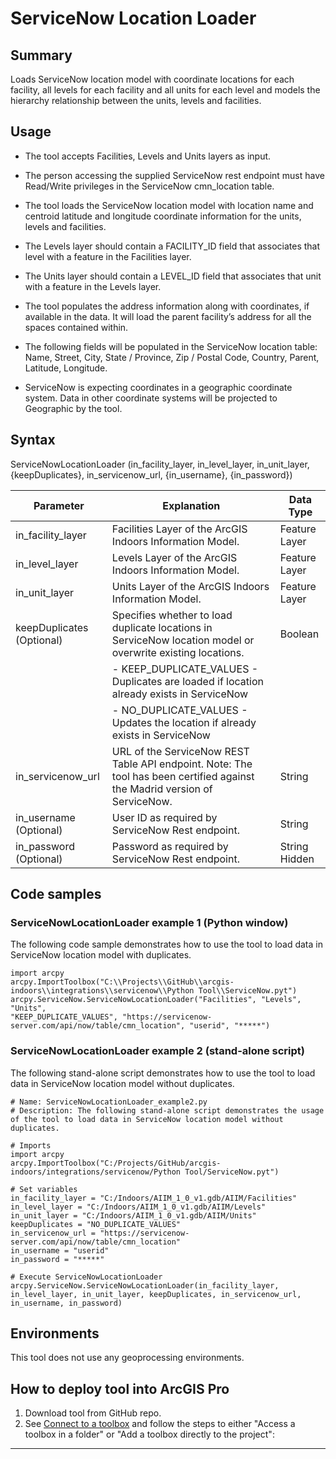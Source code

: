 # ServiceNow Location Loader

## Summary

Loads ServiceNow location model with coordinate locations for each facility, all
levels for each facility and all units for each level and models the hierarchy
relationship between the units, levels and facilities.

## Usage

-   The tool accepts Facilities, Levels and Units layers as input.

-   The person accessing the supplied ServiceNow rest endpoint must have
    Read/Write privileges in the ServiceNow cmn_location table.

-   The tool loads the ServiceNow location model with location name and centroid
    latitude and longitude coordinate information for the units, levels and
    facilities.

-   The Levels layer should contain a FACILITY_ID field that associates that
    level with a feature in the Facilities layer.

-   The Units layer should contain a LEVEL_ID field that associates that unit
    with a feature in the Levels layer.

-   The tool populates the address information along with coordinates, if
    available in the data. It will load the parent facility’s address for all
    the spaces contained within.

-   The following fields will be populated in the ServiceNow location table:
    Name, Street, City, State / Province, Zip / Postal Code, Country, Parent,
    Latitude, Longitude.

-   ServiceNow is expecting coordinates in a geographic coordinate system. Data
    in other coordinate systems will be projected to Geographic by the tool.

## Syntax

ServiceNowLocationLoader (in_facility_layer, in_level_layer, in_unit_layer,
{keepDuplicates}, in_servicenow_url, {in_username}, {in_password})

| Parameter                 | Explanation                                                                                                                | Data Type     |
|---------------------------|----------------------------------------------------------------------------------------------------------------------------|---------------|
| in_facility_layer         | Facilities Layer of the ArcGIS Indoors Information Model.                                                                  | Feature Layer |
| in_level_layer            | Levels Layer of the ArcGIS Indoors Information Model.                                                                      | Feature Layer |
| in_unit_layer             | Units Layer of the ArcGIS Indoors Information Model.                                                                       | Feature Layer |
| keepDuplicates (Optional) | Specifies whether to load duplicate locations in ServiceNow location model or overwrite existing locations.                | Boolean       |
| | - KEEP_DUPLICATE_VALUES - Duplicates are loaded if location already exists in ServiceNow |
| | - NO_DUPLICATE_VALUES - Updates the location if already exists in ServiceNow |
| in_servicenow_url         | URL of the ServiceNow REST Table API endpoint. Note: The tool has been certified against the Madrid version of ServiceNow. | String        |
| in_username (Optional)    | User ID as required by ServiceNow Rest endpoint.                                                                           | String        |
| in_password (Optional)    | Password as required by ServiceNow Rest endpoint.                                                                          | String Hidden |

## Code samples

### ServiceNowLocationLoader example 1 (Python window)

The following code sample demonstrates how to use the tool to load data in
ServiceNow location model with duplicates.

```
import arcpy
arcpy.ImportToolbox("C:\\Projects\\GitHub\\arcgis-indoors\\integrations\\servicenow\\Python Tool\\ServiceNow.pyt")
arcpy.ServiceNow.ServiceNowLocationLoader("Facilities", "Levels", "Units",
"KEEP_DUPLICATE_VALUES", "https://servicenow-server.com/api/now/table/cmn_location", "userid", "*****")
```

### ServiceNowLocationLoader example 2 (stand-alone script)  
The following stand-alone script demonstrates how to use the tool to load data
in ServiceNow location model without duplicates.

```
# Name: ServiceNowLocationLoader_example2.py
# Description: The following stand-alone script demonstrates the usage of the tool to load data in ServiceNow location model without duplicates.

# Imports
import arcpy
arcpy.ImportToolbox("C:/Projects/GitHub/arcgis-indoors/integrations/servicenow/Python Tool/ServiceNow.pyt")

# Set variables
in_facility_layer = "C:/Indoors/AIIM_1_0_v1.gdb/AIIM/Facilities"
in_level_layer = "C:/Indoors/AIIM_1_0_v1.gdb/AIIM/Levels"
in_unit_layer = "C:/Indoors/AIIM_1_0_v1.gdb/AIIM/Units"
keepDuplicates = "NO_DUPLICATE_VALUES"
in_servicenow_url = "https://servicenow-server.com/api/now/table/cmn_location"
in_username = "userid"
in_password = "*****"

# Execute ServiceNowLocationLoader
arcpy.ServiceNow.ServiceNowLocationLoader(in_facility_layer, in_level_layer, in_unit_layer, keepDuplicates, in_servicenow_url, in_username, in_password)
```

## Environments

This tool does not use any geoprocessing environments.

## How to deploy tool into ArcGIS Pro
1. Download tool from GitHub repo.
2. See [Connect to a toolbox](https://pro.arcgis.com/en/pro-app/help/projects/connect-to-a-toolbox.htm) and follow the steps to either "Access a toolbox in a folder" or "Add a toolbox directly to the project":


-----

